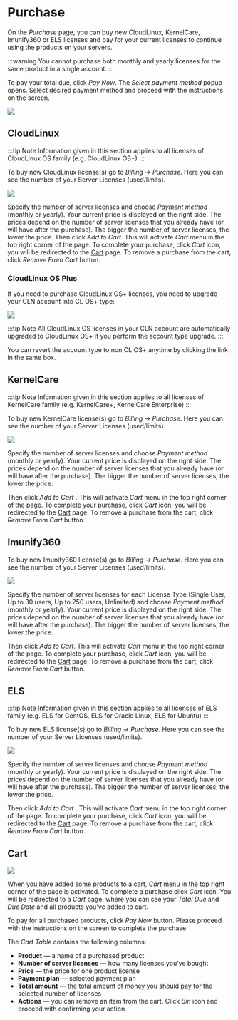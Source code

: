 # Purchase


On the _Purchase_ page, you can buy new CloudLinux, KernelCare, Imunify360 or ELS licenses and pay for your current licenses to continue using the products on your servers.

:::warning
You cannot purchase both monthly and yearly licenses for the same product in a single account.
:::

To pay your total due, click _Pay Now_. The _Select payment method_ popup opens. Select desired payment method and proceed with the instructions on the screen.

![](/images/billingpurchase_zoom70.png)

## CloudLinux

:::tip Note
Information given in this section applies to all licenses of CloudLinux OS family (e.g. CloudLinux OS+)
:::

To buy new CloudLinux license(s) go to _Billing → Purchase_. Here you can see the number of your Server Licenses (used/limits).

![](/images/purchasecloudlinux_zoom70.png)

Specify the number of server licenses and choose _Payment method_ (monthly or yearly). Your current price is displayed on the right side. The prices depend on the number of server licenses that you already have (or will have after the purchase). The bigger the number of server licenses, the lower the price. Then click _Add to Cart_. This will activate _Cart_ menu in the top right corner of the page. To complete your purchase, click _Cart_ icon, you will be redirected to the [Cart](/purchase/#cart) page. To remove a purchase from the cart, click _Remove From Cart_ button.

### CloudLinux OS Plus

If you need to purchase CloudLinux OS+ licenses, you need to upgrade your CLN account into CL OS+ type:

![](/images/key-based-clos-plus.png)

:::tip Note
All CloudLinux OS licenses in your CLN account are automatically upgraded to CloudLinux OS+ if you perform the account type upgrade.
:::

You can revert the account type to non CL OS+ anytime by clicking the link in the same box.

## KernelCare

:::tip Note
Information given in this section applies to all licenses of KernelCare family (e.g. KernelCare+, KernelCare Enterprise)
:::

To buy new KernelCare license(s) go to _Billing → Purchase_. Here you can see the number of your Server Licenses (used/limits).

![](/images/purchasekernelcare_zoom70.png)

Specify the number of server licenses and choose _Payment method_ (monthly or yearly). Your current price is displayed on the right side. The prices depend on the number of server licenses that you already have (or will have after the purchase). The bigger the number of server licenses, the lower the price.

Then click _Add to Cart_ . This will activate _Cart_ menu in the top right corner of the page. To complete your purchase, click _Cart_ icon, you will be redirected to the [Cart](/purchase/#cart) page. To remove a purchase from the cart, click _Remove From Cart_ button.

## Imunify360


To buy new Imunify360 license(s) go to _Billing → Purchase_. Here you can see the number of your Server Licenses (used/limits).

![](/images/purchaseimunify360_zoom70.png)

Specify the number of server licenses for each License Type (Single User, Up to 30 users, Up to 250 users, Unlimited) and choose _Payment method_ (monthly or yearly). Your current price is displayed on the right side. The prices depend on the number of server licenses that you already have (or will have after the purchase). The bigger the number of server licenses, the lower the price.

Then click _Add to Cart_. This will activate _Cart_ menu in the top right corner of the page. To complete your purchase, click _Cart_ icon, you will be redirected to the [Cart](/purchase/#cart) page. To remove a purchase from the cart, click _Remove From Cart_ button.

## ELS

:::tip Note
Information given in this section applies to all licenses of ELS family (e.g. ELS for CentOS, ELS for Oracle Linux, ELS for Ubuntu)
:::

To buy new ELS license(s) go to _Billing → Purchase_. Here you can see the number of your Server Licenses (used/limits).

![](/images/purchaseels_zoom70.png)

Specify the number of server licenses and choose _Payment method_ (monthly or yearly). Your current price is displayed on the right side. The prices depend on the number of server licenses that you already have (or will have after the purchase). The bigger the number of server licenses, the lower the price.

Then click _Add to Cart_ . This will activate _Cart_ menu in the top right corner of the page. To complete your purchase, click _Cart_ icon, you will be redirected to the [Cart](/purchase/#cart) page. To remove a purchase from the cart, click _Remove From Cart_ button.


## Cart


![](/images/cartpage_zoom70.png)


When you have added some products to a cart, _Cart_ menu in the top right corner of the page is activated. To complete a purchase click _Cart_ icon. You will be redirected to a _Cart_ page, where you can see your _Total Due_ and _Due Date_ and all products you’ve added to cart.

To pay for all purchased products, click _Pay Now_ button. Please proceed with the instructions on the screen to complete the purchase.

The _Cart Table_ contains the following columns:

* **Product** — a name of a purchased product
* **Number of server licenses** — how many licenses you've bought
* **Price** — the price for one product license
* **Payment plan** — selected payment plan
* **Total amount** — the total amount of money you should pay for the selected number of licenses
* **Actions** — you can remove an item from the cart. Click _Bin_ icon and proceed with confirming your action



